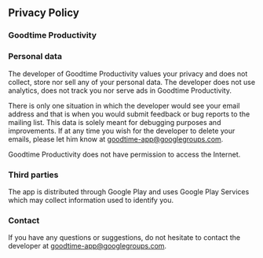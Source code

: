 ## Privacy Policy
### Goodtime Productivity

### Personal data

The developer of Goodtime Productivity values your privacy and does not collect, store nor sell any of your personal data.
The developer does not use analytics, does not track you nor serve ads in Goodtime Productivity.

There is only one situation in which the developer would see your email address and that is when you would submit feedback or bug reports to the mailing list. This data is solely meant for debugging purposes and improvements.
If at any time you wish for the developer to delete your emails, please let him know at [goodtime-app@googlegroups.com](mailto:goodtime-app@googlegroups.com).

Goodtime Productivity does not have permission to access the Internet.

### Third parties
The app is distributed through Google Play and uses Google Play Services which may collect information used to identify you.

### Contact

If you have any questions or suggestions, do not hesitate to contact the developer at [goodtime-app@googlegroups.com](mailto:goodtime-app@googlegroups.com).
